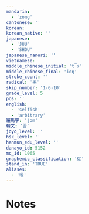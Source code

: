 ```yaml
---
mandarin:
  - 'zòng'
cantonese: ''
korean:
korean_native: ''
japanese:
  - 'JUU'
  - 'SHOU'
japanese_nanori: ''
vietnamese:
middle_chinese_initial: 't͡s'
middle_chinese_final: 'ɨoŋ'
stroke_count: ''
radical: '糸'
skip_number: '1-6-10'
grade_level: 5
pos: ''
english:
  - 'selfish'
  - 'arbitrary'
羅馬字: 'jom'
韓文: '좀'
joyo_level: ''
hsk_level: ''
hanmun_edu_level: ''
danayo_id: 5152
mc_id: 1065
graphemic_classification: '從'
stand_in: 'TRUE'
aliases:
  - '縱'
---
```


# Notes
